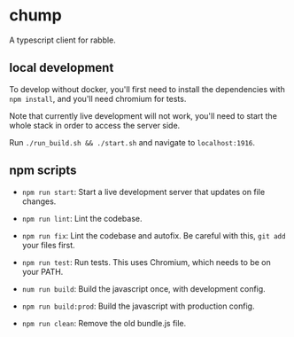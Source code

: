 # chump

A typescript client for rabble.

## local development

To develop without docker, you'll first need to install the
dependencies with `npm install`, and you'll need chromium for tests.

Note that currently live development will not work, you'll need to start the
whole stack in order to access the server side.

Run `./run_build.sh && ./start.sh` and navigate to `localhost:1916`.

## npm scripts

- `npm run start`: Start a live development server that updates on file changes.

- `npm run lint`: Lint the codebase.

- `npm run fix`: Lint the codebase and autofix.
  Be careful with this, `git add` your files first.

- `npm run test`: Run tests.
  This uses Chromium, which needs to be on your PATH.

- `num run build`: Build the javascript once, with development config.

- `npm run build:prod`: Build the javascript with production config.

- `npm run clean`: Remove the old bundle.js file.
